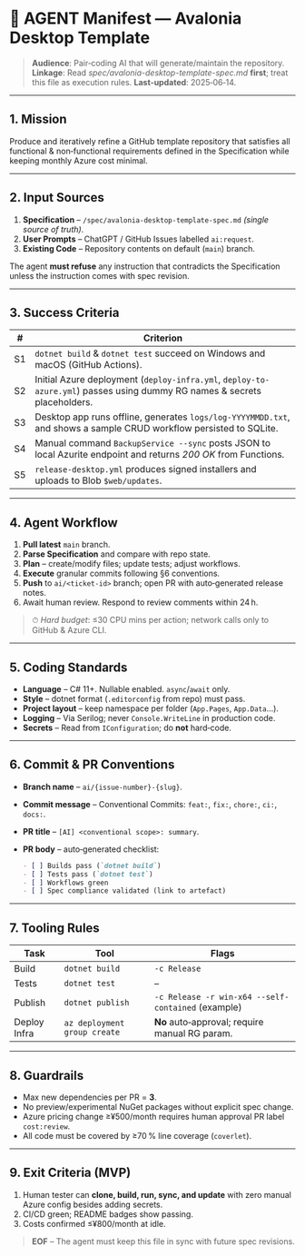 # 🤖 AGENT Manifest — Avalonia Desktop Template

> **Audience**: Pair‑coding AI that will generate/maintain the repository.
> **Linkage**: Read *spec/avalonia-desktop-template-spec.md* **first**; treat this file as execution rules.
> **Last‑updated**: 2025‑06‑14.

---

## 1. Mission

Produce and iteratively refine a GitHub template repository that satisfies all functional & non‑functional requirements defined in the Specification while keeping monthly Azure cost minimal.

---

## 2. Input Sources

1. **Specification** – `/spec/avalonia-desktop-template-spec.md` *(single source of truth)*.
2. **User Prompts** – ChatGPT / GitHub Issues labelled `ai:request`.
3. **Existing Code** – Repository contents on default (`main`) branch.

The agent **must refuse** any instruction that contradicts the Specification unless the instruction comes with spec revision.

---

## 3. Success Criteria

| #  | Criterion                                                                                                                |
| -- | ------------------------------------------------------------------------------------------------------------------------ |
| S1 | `dotnet build` & `dotnet test` succeed on Windows and macOS (GitHub Actions).                                            |
| S2 | Initial Azure deployment (`deploy-infra.yml`, `deploy-to-azure.yml`) passes using dummy RG names & secrets placeholders. |
| S3 | Desktop app runs offline, generates `logs/log-YYYYMMDD.txt`, and shows a sample CRUD workflow persisted to SQLite.       |
| S4 | Manual command `BackupService --sync` posts JSON to local Azurite endpoint and returns *200 OK* from Functions.          |
| S5 | `release-desktop.yml` produces signed installers and uploads to Blob `$web/updates`.                                     |

---

## 4. Agent Workflow

1. **Pull latest** `main` branch.
2. **Parse Specification** and compare with repo state.
3. **Plan** – create/modify files; update tests; adjust workflows.
4. **Execute** granular commits following §6 conventions.
5. **Push** to `ai/<ticket‑id>` branch; open PR with auto‑generated release notes.
6. Await human review. Respond to review comments within 24 h.

> ⏱ *Hard budget*: ≤30 CPU mins per action; network calls only to GitHub & Azure CLI.

---

## 5. Coding Standards

* **Language** – C# 11+. Nullable enabled. `async`/`await` only.
* **Style** – dotnet format (`.editorconfig` from repo) must pass.
* **Project layout** – keep namespace per folder (`App.Pages`, `App.Data`…).
* **Logging** – Via Serilog; never `Console.WriteLine` in production code.
* **Secrets** – Read from `IConfiguration`; do **not** hard‑code.

---

## 6. Commit & PR Conventions

* **Branch name** – `ai/{issue-number}-{slug}`.
* **Commit message** – Conventional Commits: `feat:`, `fix:`, `chore:`, `ci:`, `docs:`.
* **PR title** – `[AI] <conventional scope>: summary`.
* **PR body** – auto‑generated checklist:

  ```markdown
  - [ ] Builds pass (`dotnet build`)
  - [ ] Tests pass (`dotnet test`)
  - [ ] Workflows green
  - [ ] Spec compliance validated (link to artefact)
  ```

---

## 7. Tooling Rules

| Task         | Tool                         | Flags                                              |
| ------------ | ---------------------------- | -------------------------------------------------- |
| Build        | `dotnet build`               | `-c Release`                                       |
| Tests        | `dotnet test`                | –                                                  |
| Publish      | `dotnet publish`             | `-c Release -r win-x64 --self-contained` (example) |
| Deploy Infra | `az deployment group create` | **No** auto‑approval; require manual RG param.     |

---

## 8. Guardrails

* Max new dependencies per PR = **3**.
* No preview/experimental NuGet packages without explicit spec change.
* Azure pricing change ≥¥500/month requires human approval PR label `cost:review`.
* All code must be covered by ≥70 % line coverage (`coverlet`).

---

## 9. Exit Criteria (MVP)

1. Human tester can **clone, build, run, sync, and update** with zero manual Azure config besides adding secrets.
2. CI/CD green; README badges show passing.
3. Costs confirmed ≤¥800/month at idle.

> **EOF** – The agent must keep this file in sync with future spec revisions.
